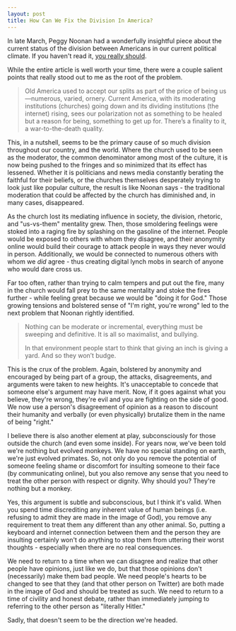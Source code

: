 ```yaml
---
layout: post
title: How Can We Fix the Division In America?
---
```


In late March, Peggy Noonan had a wonderfully insightful piece about the current status of the division between Americans in our current political climate. If you haven't read it, [you really should](https://www.wsj.com/articles/the-two-americas-have-grown-much-fiercer-11553816463).

While the entire article is well worth your time, there were a couple salient points that really stood out to me as the root of the problem.

>Old America used to accept our splits as part of the price of being us—numerous, varied, ornery. Current America, with its moderating institutions (churches) going down and its dividing institutions (the internet) rising, sees our polarization not as something to be healed but a reason for being, something to get up for. There’s a finality to it, a war-to-the-death quality.

This, in a nutshell, seems to be the primary cause of so much division throughout our country, and the world. Where the church used to be seen as the moderator, the common denominator among most of the culture, it is now being pushed to the fringes and so minimized that its effect has lessened. Whether it is politicians and news media constantly berating the faithful for their beliefs, or the churches themselves desperately trying to look just like popular culture, the result is like Noonan says - the traditional moderation that could be affected by the church has diminished and, in many cases, disappeared. 

As the church lost its mediating influence in society, the division, rhetoric, and "us-vs-them" mentality grew. Then, those smoldering feelings were stoked into a raging fire by splashing on the gasoline of the internet. People would be exposed to others with whom they disagree, and their anonymity online would build their courage to attack people in ways they never would in person. Additionally, we would be connected to numerous others with whom we *did* agree - thus creating digital lynch mobs in search of anyone who would dare cross us.

Far too often, rather than trying to calm tempers and put out the fire, many in the church would fall prey to the same mentality and stoke the fires further - while feeling great because we would be "doing it for God." Those growing tensions and bolstered sense of "I'm right, you're wrong" led to the next problem that Noonan rightly identified.

>Nothing can be moderate or incremental, everything must be sweeping and definitive. It is all so maximalist, and bullying.
>
>In that environment people start to think that giving an inch is giving a yard. And so they won’t budge.

This is the crux of the problem. Again, bolstered by anonymity and encouraged by being part of a group, the attacks, disagreements, and arguments were taken to new heights. It's unacceptable to concede that someone else's argument may have merit. Now, if it goes against what you believe, they're wrong, they're evil and you are fighting on the side of good. We now use a person's disagreement of opinion as a reason to discount their humanity and verbally (or even physically) brutalize them in the name of being "right."

I believe there is also another element at play, subconsciously for those outside the church (and even some inside). For years now, we've been told we're nothing but evolved monkeys. We have no special standing on earth, we're just evolved primates. So, not only do you remove the potential of someone feeling shame or discomfort for insulting someone to their face (by communicating online), but you also remove any sense that you need to treat the other person with respect or dignity. Why should you? They're nothing but a monkey.

Yes, this argument is subtle and subconscious, but I think it's valid. When you spend time discrediting any inherent value of human beings (i.e. refusing to admit they are made in the image of God), you remove any requirement to treat them any different than any other animal. So, putting a keyboard and internet connection between them and the person they are insulting certainly won't do anything to stop them from uttering their worst thoughts - especially when there are no real consequences.

We need to return to a time when we can disagree and realize that other people have opinions, just like we do, but that those opinions don't (necessarily) make them bad people. We need people's hearts to be changed to see that they (and that other person on Twitter) are both made in the image of God and should be treated as such. We need to return to a time of civility and honest debate, rather than immediately jumping to referring to the other person as "literally Hitler." 

Sadly, that doesn't seem to be the direction we're headed. 


